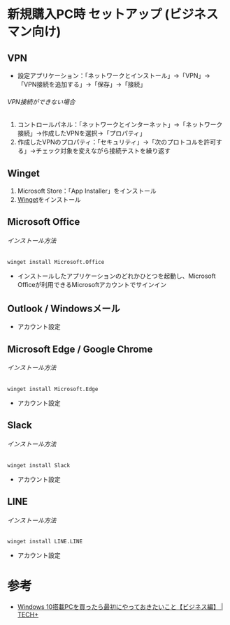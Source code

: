 # 新規購入PC時 セットアップ (ビジネスマン向け)

## VPN

- 設定アプリケーション：「ネットワークとインストール」→「VPN」→「VPN接続を追加する」→「保存」→「接続」

###### VPN接続ができない場合

1. コントロールパネル：「ネットワークとインターネット」→「ネットワーク接続」→作成したVPNを選択→「プロパティ」
2. 作成したVPNのプロパティ：「セキュリティ」→「次のプロトコルを許可する」→チェック対象を変えながら接続テストを繰り返す

## Winget

1. Microsoft Store：「App Installer」をインストール
2. [Winget](https://github.com/microsoft/winget-cli/releases)をインストール

## Microsoft Office

###### インストール方法

    winget install Microsoft.Office

- インストールしたアプリケーションのどれかひとつを起動し、Microsoft Officeが利用できるMicrosoftアカウントでサインイン

## Outlook / Windowsメール

- アカウント設定

## Microsoft Edge / Google Chrome

###### インストール方法

    winget install Microsoft.Edge

- アカウント設定

## Slack

###### インストール方法

    winget install Slack

- アカウント設定

## LINE

###### インストール方法

    winget install LINE.LINE

- アカウント設定

# 参考

- [Windows 10搭載PCを買ったら最初にやっておきたいこと【ビジネス編】 \| TECH\+](https://news.mynavi.jp/article/20210618-1904682/)
